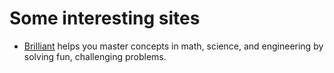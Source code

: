 # Some interesting sites

* [Brilliant](https://brilliant.org/) helps you master concepts in math, science, and engineering by solving fun, challenging problems.
